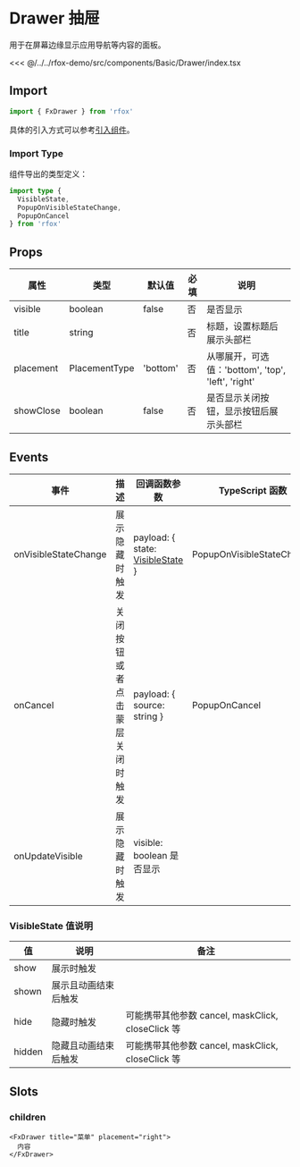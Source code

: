 # Drawer 抽屉

用于在屏幕边缘显示应用导航等内容的面板。

<CodeDemo name="Drawer">

<<< @/../../rfox-demo/src/components/Basic/Drawer/index.tsx

</CodeDemo>

## Import

```js
import { FxDrawer } from 'rfox'
```

具体的引入方式可以参考[引入组件](../guide/import.md)。

### Import Type

组件导出的类型定义：

```ts
import type {
  VisibleState,
  PopupOnVisibleStateChange,
  PopupOnCancel
} from 'rfox'
```

## Props

| 属性      | 类型          | 默认值   | 必填 | 说明                                               |
| --------- | ------------- | -------- | ---- | -------------------------------------------------- |
| visible   | boolean       | false    | 否   | 是否显示                                           |
| title     | string        |          | 否   | 标题，设置标题后展示头部栏                         |
| placement | PlacementType | 'bottom' | 否   | 从哪展开，可选值：'bottom', 'top', 'left', 'right' |
| showClose | boolean       | false    | 否   | 是否显示关闭按钮，显示按钮后展示头部栏             |

## Events

| 事件                 | 描述                           | 回调函数参数                                                        | TypeScript 函数           |
| -------------------- | ------------------------------ | ------------------------------------------------------------------- | ------------------------- |
| onVisibleStateChange | 展示隐藏时触发                 | payload: { state: [VisibleState](./Drawer.md#visiblestate-值说明) } | PopupOnVisibleStateChange |
| onCancel             | 关闭按钮或者点击蒙层关闭时触发 | payload: { source: string }                                         | PopupOnCancel             |
| onUpdateVisible      | 展示隐藏时触发                 | visible: boolean 是否显示                                           |                           |

### VisibleState 值说明

| 值     | 说明                 | 备注                                              |
| ------ | -------------------- | ------------------------------------------------- |
| show   | 展示时触发           |                                                   |
| shown  | 展示且动画结束后触发 |                                                   |
| hide   | 隐藏时触发           | 可能携带其他参数 cancel, maskClick, closeClick 等 |
| hidden | 隐藏且动画结束后触发 | 可能携带其他参数 cancel, maskClick, closeClick 等 |

## Slots

### children

```tsx
<FxDrawer title="菜单" placement="right">
  内容
</FxDrawer>
```
